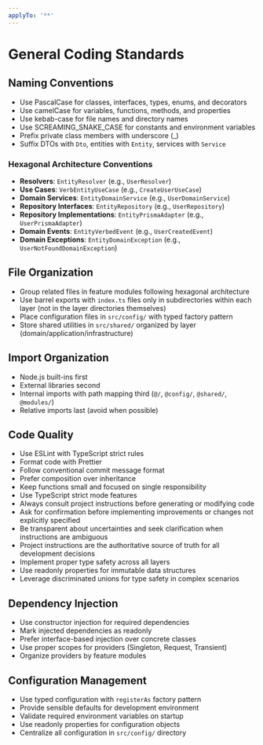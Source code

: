 ```yaml
---
applyTo: '**'
---
```


# General Coding Standards

## Naming Conventions

- Use PascalCase for classes, interfaces, types, enums, and decorators
- Use camelCase for variables, functions, methods, and properties
- Use kebab-case for file names and directory names
- Use SCREAMING_SNAKE_CASE for constants and environment variables
- Prefix private class members with underscore (\_)
- Suffix DTOs with `Dto`, entities with `Entity`, services with `Service`

### Hexagonal Architecture Conventions

- **Resolvers**: `EntityResolver` (e.g., `UserResolver`)
- **Use Cases**: `VerbEntityUseCase` (e.g., `CreateUserUseCase`)
- **Domain Services**: `EntityDomainService` (e.g., `UserDomainService`)
- **Repository Interfaces**: `EntityRepository` (e.g., `UserRepository`)
- **Repository Implementations**: `EntityPrismaAdapter` (e.g., `UserPrismaAdapter`)
- **Domain Events**: `EntityVerbedEvent` (e.g., `UserCreatedEvent`)
- **Domain Exceptions**: `EntityDomainException` (e.g., `UserNotFoundDomainException`)

## File Organization

- Group related files in feature modules following hexagonal architecture
- Use barrel exports with `index.ts` files only in subdirectories within each layer (not in the layer directories themselves)
- Place configuration files in `src/config/` with typed factory pattern
- Store shared utilities in `src/shared/` organized by layer (domain/application/infrastructure)

## Import Organization

- Node.js built-ins first
- External libraries second
- Internal imports with path mapping third (`@/`, `@config/`, `@shared/`, `@modules/`)
- Relative imports last (avoid when possible)

## Code Quality

- Use ESLint with TypeScript strict rules
- Format code with Prettier
- Follow conventional commit message format
- Prefer composition over inheritance
- Keep functions small and focused on single responsibility
- Use TypeScript strict mode features
- Always consult project instructions before generating or modifying code
- Ask for confirmation before implementing improvements or changes not explicitly specified
- Be transparent about uncertainties and seek clarification when instructions are ambiguous
- Project instructions are the authoritative source of truth for all development decisions
- Implement proper type safety across all layers
- Use readonly properties for immutable data structures
- Leverage discriminated unions for type safety in complex scenarios

## Dependency Injection

- Use constructor injection for required dependencies
- Mark injected dependencies as readonly
- Prefer interface-based injection over concrete classes
- Use proper scopes for providers (Singleton, Request, Transient)
- Organize providers by feature modules

## Configuration Management

- Use typed configuration with `registerAs` factory pattern
- Provide sensible defaults for development environment
- Validate required environment variables on startup
- Use readonly properties for configuration objects
- Centralize all configuration in `src/config/` directory

